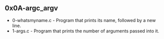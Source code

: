 ## 0x0A-argc_argv
* 0-whatsmyname.c - Program that prints its name, followed by a new line.
* 1-args.c - Program that prints the number of arguments passed into it.
